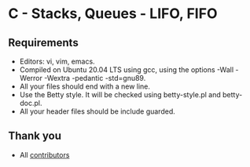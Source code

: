 C - Stacks, Queues - LIFO, FIFO
==================================


## Requirements
- Editors: vi, vim, emacs.
- Compiled on Ubuntu 20.04 LTS using gcc, using the options -Wall -Werror -Wextra -pedantic -std=gnu89.
- All your files should end with a new line.
- Use the Betty style. It will be checked using betty-style.pl and betty-doc.pl.
- All your header files should be include guarded.




## Thank you
- All [contributors](https://github.com/TandohAnthonyNwiAckah/monty/graphs/contributors)

